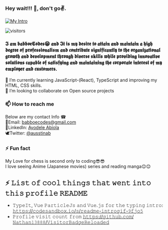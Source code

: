 ### Hey wait!!! 👋, don't go✌.
[<img src="./Intro.gif" alt="My Intro" title="👋 Hi there! I'm babboeCodes"/>](https://babboe1.github.io/)

![visitors](https://visitor-badge-reloaded.herokuapp.com/badge?page_id=babboe1.babboeCodes&color=00df00)

<!--
**babboe1/babboe1** is a ✨ _special_ ✨ repository because its `README.md` (this file) appears on your GitHub profile.

Here are some ideas to get you started:

- 🔭 I’m currently working on ...
- 🌱 I’m currently learning ...
- 👯 I’m looking to collaborate on ...
- 🤔 I’m looking for help with ...
- 💬 Ask me about ...
- 📫 How to reach me: ...
- 😄 Pronouns: ...
- ⚡ Fun fact: ...
-->
### 𝕴 𝖆𝖒 𝖇𝖆𝖇𝖇𝖔𝖊𝕮𝖔𝖉𝖊𝖘😁 𝖆𝖓𝖉 𝕴𝖙 𝖎𝖘 𝖒𝖞 𝖉𝖊𝖘𝖎𝖗𝖊 𝖙𝖔 𝖆𝖙𝖙𝖆𝖎𝖓 𝖆𝖓𝖉 𝖒𝖆𝖎𝖓𝖙𝖆𝖎𝖓 𝖆 𝖍𝖎𝖌𝖍 𝖉𝖊𝖌𝖗𝖊𝖊 𝖔𝖋 𝖕𝖗𝖔𝖋𝖊𝖘𝖘𝖎𝖔𝖓𝖆𝖑𝖎𝖘𝖒 𝖆𝖓𝖉 𝖈𝖔𝖓𝖙𝖗𝖎𝖇𝖚𝖙𝖊 𝖘𝖎𝖌𝖓𝖎𝖋𝖎𝖈𝖆𝖓𝖙𝖑𝖞 𝖙𝖔 𝖙𝖍𝖊 𝖔𝖗𝖌𝖆𝖓𝖎𝖟𝖆𝖙𝖎𝖔𝖓𝖆𝖑 𝖌𝖗𝖔𝖜𝖙𝖍 𝖆𝖓𝖉 𝖉𝖊𝖛𝖊𝖑𝖔𝖕𝖒𝖊𝖓𝖙 𝖙𝖍𝖗𝖔𝖚𝖌𝖍 𝖉𝖎𝖛𝖊𝖗𝖘𝖊 𝖘𝖐𝖎𝖑𝖑𝖘 𝖜𝖍𝖎𝖑𝖊 𝖕𝖗𝖔𝖛𝖎𝖉𝖎𝖓𝖌 𝖎𝖓𝖓𝖔𝖛𝖆𝖙𝖎𝖛𝖊 𝖘𝖔𝖑𝖚𝖙𝖎𝖔𝖓𝖘 𝖈𝖆𝖕𝖆𝖇𝖑𝖊 𝖔𝖋 𝖘𝖆𝖙𝖎𝖘𝖋𝖞𝖎𝖓𝖌 𝖆𝖓𝖉 𝖒𝖆𝖎𝖓𝖙𝖆𝖎𝖓𝖎𝖓𝖌 𝖙𝖍𝖊 𝖈𝖔𝖗𝖕𝖔𝖗𝖆𝖙𝖊 𝖎𝖓𝖙𝖊𝖗𝖊𝖘𝖙 𝖔𝖋 𝖒𝖞 𝖊𝖒𝖕𝖑𝖔𝖞𝖊𝖗 𝖆𝖓𝖉 𝖈𝖚𝖘𝖙𝖔𝖒𝖊𝖗𝖘.</br>
🌱 I’m currently learning JavaScript-(React), TypeScript and improving my HTML, CSS skills. </br>
 👯 I’m looking to collaborate on Open source projects </br>
  ### 📫 How to reach me <br />
  Below are my contact Info ☎<br/>
    📩Email: babboecodes@gmail.com </br>
    👔LinkedIn: [Ayodele Abiola](https://www.linkedin.com/in/abiola-ayodele-5a10651b7/) <br />
    🕊Twitter: [@ausstinab](https://www.twitter.com/ausstinab) <br />
    
 ### ⚡ Fun fact <br />
 My Love for chess is second only to coding😎😎 <br/>
 I love seeing Anime (Japanese movies) series and reading manga😌😌
 
 ## ⚡ 𝙻𝚒𝚜𝚝 𝚘𝚏 𝚌𝚘𝚘𝚕 𝚝𝚑𝚒𝚗𝚐𝚜 𝚝𝚑𝚊𝚝 𝚠𝚎𝚗𝚝 𝚒𝚗𝚝𝚘 𝚝𝚑𝚒𝚜 𝚙𝚛𝚘𝚏𝚒𝚕𝚎 𝚁𝙴𝙰𝙳𝙼𝙴
- 𝚃𝚢𝚙𝚎𝙸𝚝, 𝚅𝚞𝚎 𝙿𝚊𝚛𝚝𝚒𝚌𝚕𝚎𝙹𝚜 𝚊𝚗𝚍 𝚅𝚞𝚎.𝚓𝚜 𝚏𝚘𝚛 𝚝𝚑𝚎 𝚝𝚢𝚙𝚒𝚗𝚐 𝚒𝚗𝚝𝚛𝚘: [𝚑𝚝𝚝𝚙𝚜://𝚌𝚘𝚍𝚎𝚜𝚊𝚗𝚍𝚋𝚘𝚡.𝚒𝚘/𝚜/𝚛𝚎𝚊𝚍𝚖𝚎-𝚒𝚗𝚝𝚛𝚘𝚐𝚒𝚏-𝟿𝚏𝚓𝚘𝟻](https://codesandbox.io/s/readme-introgif-9fjo5) <!-- Thanks to @matyo91's helpful comments in their profile README! -->
- 𝙿𝚛𝚘𝚏𝚒𝚕𝚎 𝚟𝚒𝚜𝚒𝚝 𝚌𝚘𝚞𝚗𝚝 𝚏𝚛𝚘𝚖 [𝚑𝚝𝚝𝚙𝚜://𝚐𝚒𝚝𝚑𝚞𝚋.𝚌𝚘𝚖/𝙽𝚊𝚝𝚑𝚊𝚗𝟷𝟹𝟾𝟾𝟾/𝚅𝚒𝚜𝚒𝚝𝚘𝚛𝙱𝚊𝚍𝚐𝚎𝚁𝚎𝚕𝚘𝚊𝚍𝚎𝚍](https://github.com/Nathan13888/VisitorBadgeReloaded)
 